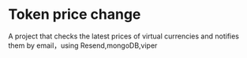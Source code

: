 # Token price change
A project that checks the latest prices of virtual currencies and notifies them by email，using Resend,mongoDB,viper
